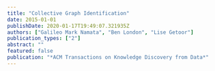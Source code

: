 ```yaml
---
title: "Collective Graph Identification"
date: 2015-01-01
publishDate: 2020-01-17T19:49:07.321935Z
authors: ["Galileo Mark Namata", "Ben London", "Lise Getoor"]
publication_types: ["2"]
abstract: ""
featured: false
publication: "*ACM Transactions on Knowledge Discovery from Data*"
---
```


